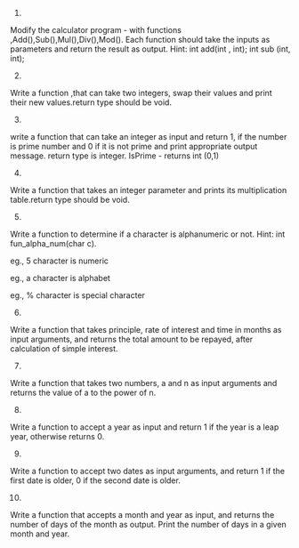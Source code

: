 1) 
Modify the calculator program - with functions ,Add(),Sub(),Mul(),Div(),Mod(). Each function should take the inputs as parameters and return the result as output.
Hint: int add(int , int);
int sub (int, int);

2) 
Write a function ,that can take two integers, swap their values and print their new values.return type should be void.

3)

write a function that can take an integer as input and return 1, if the number is prime number and 0 if it is not prime and print appropriate output message.
return type is integer.
IsPrime - returns int (0,1)

4)
Write a function that takes an integer parameter and prints its multiplication table.return type should be void.

5)

Write a function to determine if a character is alphanumeric or not.
Hint: int fun_alpha_num(char c). 

eg., 5
character is numeric

eg., a
character is alphabet

eg., %
character is special character


6)
Write a function that takes principle, rate of interest and time in months as input arguments, and returns the total amount to be repayed, after calculation of simple interest.


7)
Write a function that takes two numbers, a and n as input arguments and returns the value of a to the power of n.


8)
Write a function to accept a year as input and return 1 if the year is a leap year, otherwise returns  0.


9)

Write a function to accept two dates as input arguments, and return 1 if the first date is older, 0 if the second date is older.


10)

Write a function that accepts a month and year as input, and returns the number of days of the month as output. Print the number of days in a given month and year.

